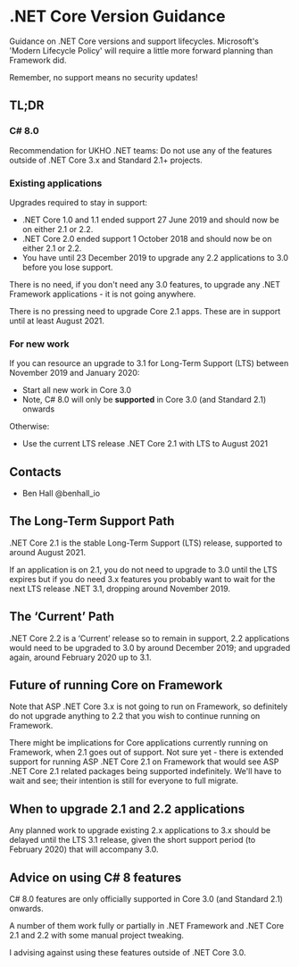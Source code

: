 # .NET Core Version Guidance

Guidance on .NET Core versions and support lifecycles. Microsoft's 'Modern Lifecycle Policy' will require a little more forward planning than Framework did.

Remember, no support means no security updates!

## TL;DR

### C# 8.0

Recommendation for UKHO .NET teams: Do not use any of the features outside of .NET Core 3.x and Standard 2.1+ projects.

### Existing applications

Upgrades required to stay in support:

- .NET Core 1.0 and 1.1 ended support 27 June 2019 and should now be on either 2.1 or 2.2.
- .NET Core 2.0 ended support 1 October 2018 and should now be on either 2.1 or 2.2.
- You have until 23 December 2019 to upgrade any 2.2 applications to 3.0 before you lose support.

There is no need, if you don't need any 3.0 features, to upgrade any .NET Framework applications - it is not going anywhere.

There is no pressing need to upgrade Core 2.1 apps. These are in support until at least August 2021.

### For new work

If you can resource an upgrade to 3.1 for Long-Term Support (LTS) between November 2019 and January 2020:

- Start all new work in Core 3.0
- Note, C# 8.0 will only be **supported** in Core 3.0 (and Standard 2.1) onwards

Otherwise:

- Use the current LTS release .NET Core 2.1 with LTS to August 2021

## Contacts

- Ben Hall @benhall_io

## The Long-Term Support Path

.NET Core 2.1 is the stable Long-Term Support (LTS) release, supported to around August 2021.

If an application is on 2.1, you do not need to upgrade to 3.0 until the LTS expires but if you do need 3.x features you probably want to wait for the next LTS release .NET 3.1, dropping around November 2019.

## The ‘Current’ Path

.NET Core 2.2 is a ‘Current’ release so to remain in support, 2.2 applications would need to be upgraded to 3.0 by around December 2019; and upgraded again, around February 2020 up to 3.1.

## Future of running Core on Framework

Note that ASP .NET Core 3.x is not going to run on Framework, so definitely do not upgrade anything to 2.2 that you wish to continue running on Framework.

There might be implications for Core applications currently running on Framework, when 2.1 goes out of support. Not sure yet - there is extended support for running ASP .NET Core 2.1 on Framework that would see ASP .NET Core 2.1 related packages being supported indefinitely. We'll have to wait and see; their intention is still for everyone to full migrate.

## When to upgrade 2.1 and 2.2 applications

Any planned work to upgrade existing 2.x applications to 3.x should be delayed until the LTS 3.1 release, given the short support period (to February 2020) that will accompany 3.0.

## Advice on using C# 8 features

C# 8.0 features are only officially supported in Core 3.0 (and Standard 2.1) onwards.

A number of them work fully or partially in .NET Framework and .NET Core 2.1 and 2.2 with some manual project tweaking.

I advising against using these features outside of .NET Core 3.0.
